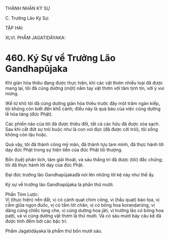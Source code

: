 THÁNH NHÂN KÝ SỰ

C. Trưởng Lão Ký Sự:

TẬP HAI

XLVI. PHẨM JAGATIDĀYAKA:

# 460. Ký Sự về Trưởng Lão Gandhapūjaka

Khi giàn hỏa thiêu đang được thực hiện, khi các vật thơm nhiều loại đã được mang lại, tôi đã cúng dường (một) nắm tay vật thơm với tâm tịnh tín, với ý vui mừng.

(Kể từ khi) tôi đã cúng dường giàn hỏa thiêu trước đây một trăm ngàn kiếp, tôi không còn biết đến khổ cảnh; điều này là quả báu của việc cúng dường lễ hỏa táng (đức Phật).

Các phiền não của tôi đã được thiêu đốt, tất cả các hữu đã được xóa sạch. Sau khi cắt đứt sự trói buộc như là con voi đực (đã được cởi trói), tôi sống không còn lậu hoặc.

Quả vậy, tôi đã thành công mỹ mãn, đã thành tựu tam minh, đã thực hành lời dạy đức Phật trong sự hiện tiền của đức Phật tối thượng.

Bốn (tuệ) phân tích, tám giải thoát, và sáu thắng trí đã được (tôi) đắc chứng; tôi đã thực hành lời dạy của đức Phật.

Đại đức trưởng lão Gandhapūjakađã nói lên những lời kệ này như thế ấy.

Ký sự về trưởng lão Gandhapūjaka là phần thứ mười.

Phần Tóm Lược:  
Vị (thực hiện) nền đất, vị có cánh quạt chim công, vị (hầu quạt) bảo tọa, vị cầm giữa ngọn đuốc, vị có tấm lót chân, vị có bông hoa koraṇḍarừng, vị dâng cúng chiếc lọng che, vị cúng dường hoa jāti, vị trưởng lão có bông hoa paṭṭi, và vị cúng dường vật thơm là thứ mười. Và có sáu mươi bảy câu kệ đã được tính đếm bởi các bậc trí.

Phẩm Jagatidāyaka là phẩm thứ bốn mươi sáu.
